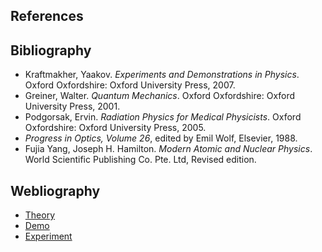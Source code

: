 ## References 

<h2>Bibliography</h2>
<ul>
  <li>Kraftmakher, Yaakov. <em>Experiments and Demonstrations in Physics</em>. Oxford Oxfordshire: Oxford University Press, 2007.</li>
  <li>Greiner, Walter. <em>Quantum Mechanics</em>. Oxford Oxfordshire: Oxford University Press, 2001.</li>
  <li>Podgorsak, Ervin. <em>Radiation Physics for Medical Physicists</em>. Oxford Oxfordshire: Oxford University Press, 2005.</li>
  <li><em>Progress in Optics, Volume 26</em>, edited by Emil Wolf, Elsevier, 1988.</li>
  <li>Fujia Yang, Joseph H. Hamilton. <em>Modern Atomic and Nuclear Physics</em>. World Scientific Publishing Co. Pte. Ltd, Revised edition.</li>
</ul>

<h2>Webliography</h2>
<ul>
  <li><a href="http://hyperphysics.phy-astr.gsu.edu/hbase/FrHz.html">Theory</a></li>
  <li><a href="https://www.youtube.com/watch?v=0Vx0tKmaZ1k">Demo</a></li>
  <li><a href="https://iitr.ac.in/Academics/static/Department/Physics/BTech%20Lab-New/5_Frank-Hertz.pdf">Experiment</a></li>
</ul>
